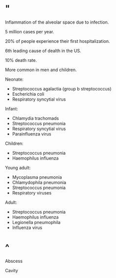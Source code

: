 # "

Inflammation of the alveolar space due to infection.

5 million cases per year.

20% of people experience their first hospitalization.

6th leading cause of dealth in the US.

10% death rate.

More common in men and children.

Neonate:
- Streptococcus agalactia (group b streptococcus)
- Escherichia coli
- Respiratory syncytial virus

Infant:
- Chlamydia trachomads
- Streptococcus pneumonia
- Respiratory syncytial virus
- Parainfluenza virus

Children:
- Streptococcus pneumonia
- Haemophilus influenza

Young adult:
- Mycoplasma pneumonia
- Chlamydophila pneumonia
- Streptococcus pneumonia
- Respiratory viruses

Adult:
- Streptococcus pneumonia
- Haemophilus influenza
- Legionella pneumophila
- Influenza virus

# ^

Abscess

Cavity
